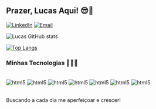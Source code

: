 ## Prazer, Lucas Aqui! 😎👋


[![LinkedIn](https://img.shields.io/badge/LinkedIn-0077B5?style=for-the-badge&logo=linkedin&logoColor=white)](https://www.linkedin.com/in/lucas-matias-da-silva-a723561b2/)
[![Email](https://img.shields.io/badge/Gmail-D14836?style=for-the-badge&logo=gmail&logoColor=white)](mailto:lucasdamatias@gmail.com)

![Lucas GitHub stats](https://github-readme-stats.vercel.app/api?username=LucasMatiasSilva&show_icons=true&theme=tokyonight)

[![Top Langs](https://github-readme-stats.vercel.app/api/top-langs/?username=LucasMatiasSilva&layout=compact&theme=tokyonight)](https://github.com/LucasMatiasSilva/github-readme-stats)

### Minhas Tecnologias 🦾👨‍💻

<div class="display: inline_block"><br />
    <img align="center" alt="html5" src="https://img.shields.io/badge/React_Native-20232A?style=for-the-badge&logo=react&logoColor=61DAFB">
    <img align="center" alt="html5" src="https://img.shields.io/badge/JavaScript-F7DF1E?style=for-the-badge&logo=javascript&logoColor=black">
    <img align="center" alt="html5" src="https://img.shields.io/badge/Node.js-43853D?style=for-the-badge&logo=node.js&logoColor=white">
    <img align="center" alt="html5" src="https://img.shields.io/badge/HTML5-E34F26?style=for-the-badge&logo=html5&logoColor=white">
    <img align="center" alt="html5" src="https://img.shields.io/badge/CSS3-1572B6?style=for-the-badge&logo=css3&logoColor=white">
    <img align="center" alt="html5" src="https://img.shields.io/badge/PHP-777BB4?style=for-the-badge&logo=php&logoColor=white">
    <img align="center" alt="html5" src="https://img.shields.io/badge/MySQL-005C84?style=for-the-badge&logo=mysql&logoColor=white">
</div><br/>

Buscando a cada dia me aperfeiçoar e crescer!


